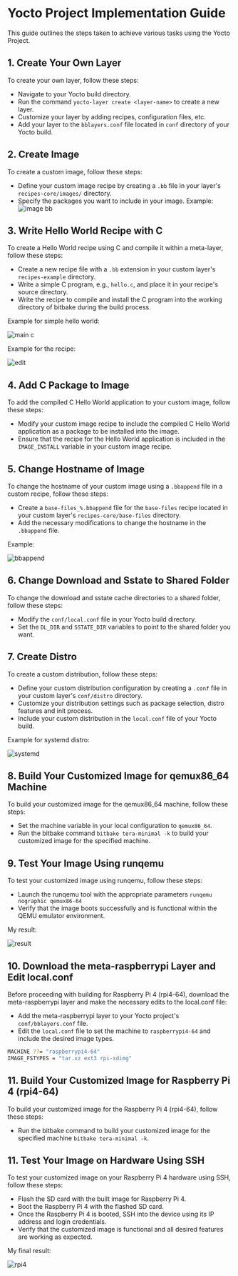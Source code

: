 # Yocto Project Implementation Guide

This guide outlines the steps taken to achieve various tasks using the Yocto Project.

## 1. Create Your Own Layer

To create your own layer, follow these steps:

- Navigate to your Yocto build directory.
- Run the command `yocto-layer create <layer-name>` to create a new layer.
- Customize your layer by adding recipes, configuration files, etc.
- Add your layer to the `bblayers.conf` file located in `conf` directory of your Yocto build.

## 2. Create Image

To create a custom image, follow these steps:

- Define your custom image recipe by creating a `.bb` file in your layer's `recipes-core/images/` directory.
- Specify the packages you want to include in your image.
Example:
![image bb](https://github.com/mgtera200/Embedded-Linux-NTI/assets/127119775/07128953-cd10-4b61-9cd4-fd00389851e0)


## 3. Write Hello World Recipe with C

To create a Hello World recipe using C and compile it within a meta-layer, follow these steps:

- Create a new recipe file with a `.bb` extension in your custom layer's `recipes-example` directory.
- Write a simple C program, e.g., `hello.c`, and place it in your recipe's source directory.
- Write the recipe to compile and install the C program into the working directory of bitbake during the build process.

Example for simple hello world:


![main c](https://github.com/mgtera200/Embedded-Linux-NTI/assets/127119775/87f8859f-725d-473e-9f71-64f61770cefb)



Example for the recipe:


![edit](https://github.com/mgtera200/YOCTO/assets/127119775/e8f941d2-8d5f-4f6b-976f-695ec48e84ab)



## 4. Add C Package to Image

To add the compiled C Hello World application to your custom image, follow these steps:

- Modify your custom image recipe to include the compiled C Hello World application as a package to be installed into the image.
- Ensure that the recipe for the Hello World application is included in the `IMAGE_INSTALL` variable in your custom image recipe.


## 5. Change Hostname of Image

To change the hostname of your custom image using a `.bbappend` file in a custom recipe, follow these steps:

- Create a `base-files_%.bbappend` file for the `base-files` recipe located in your custom layer's `recipes-core/base-files` directory.
- Add the necessary modifications to change the hostname in the `.bbappend` file.

Example:


![bbappend](https://github.com/mgtera200/Embedded-Linux-NTI/assets/127119775/b9b7088b-cc5b-4eea-be08-d2fe3859f89b)

## 6. Change Download and Sstate to Shared Folder

To change the download and sstate cache directories to a shared folder, follow these steps:

- Modify the `conf/local.conf` file in your Yocto build directory.
- Set the `DL_DIR` and `SSTATE_DIR` variables to point to the shared folder you want.

## 7. Create Distro

To create a custom distribution, follow these steps:

- Define your custom distribution configuration by creating a `.conf` file in your custom layer's `conf/distro` directory.
- Customize your distribution settings such as package selection, distro features and init process.
- Include your custom distribution in the `local.conf` file of your Yocto build.

Example for systemd distro:


![systemd](https://github.com/mgtera200/Embedded-Linux-NTI/assets/127119775/42a5002e-83b6-4d24-934e-74e1105c837a)

## 8. Build Your Customized Image for qemux86_64 Machine

To build your customized image for the qemux86_64 machine, follow these steps:

- Set the machine variable in your local configuration to `qemux86_64`.
- Run the bitbake command `bitbake tera-minimal -k` to build your customized image for the specified machine.

## 9. Test Your Image Using runqemu

To test your customized image using runqemu, follow these steps:

- Launch the runqemu tool with the appropriate parameters `runqemu nographic qemux86-64`
- Verify that the image boots successfully and is functional within the QEMU emulator environment.

My result:


![result](https://github.com/mgtera200/Embedded-Linux-NTI/assets/127119775/2bc248d4-37de-4ef3-a668-a1cb4b0df80c)

## 10. Download the meta-raspberrypi Layer and Edit local.conf

Before proceeding with building for Raspberry Pi 4 (rpi4-64), download the meta-raspberrypi layer and make the necessary edits to the local.conf file:

- Add the meta-raspberrypi layer to your Yocto project's `conf/bblayers.conf` file.
- Edit the `local.conf` file to set the machine to `raspberrypi4-64` and include the desired image types.

```bash
MACHINE ??= "raspberrypi4-64"
IMAGE_FSTYPES = "tar.xz ext3 rpi-sdimg"
```

## 11. Build Your Customized Image for Raspberry Pi 4 (rpi4-64)
To build your customized image for the Raspberry Pi 4 (rpi4-64), follow these steps:

- Run the bitbake command to build your customized image for the specified machine `bitbake tera-minimal -k`.

## 11. Test Your Image on Hardware Using SSH
To test your customized image on your Raspberry Pi 4 hardware using SSH, follow these steps:

 - Flash the SD card with the built image for Raspberry Pi 4.
 - Boot the Raspberry Pi 4 with the flashed SD card.
 - Once the Raspberry Pi 4 is booted, SSH into the device using its IP address and login credentials.
 - Verify that the customized image is functional and all desired features are working as expected.

My final result:


![rpi4](https://github.com/mgtera200/Embedded-Linux-NTI/assets/127119775/6a5b2f99-af14-491b-b4c6-8aafb09b15e5)

